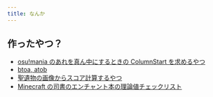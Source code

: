 ```yaml
---
title: なんか
---
```


## 作ったやつ？

- [osu!mania のあれを真ん中にするときの ColumnStart を求めるやつ](/mania-centering/index.html)
- [btoa, atob](/btoa/index.html)
- [聖遺物の画像からスコア計算するやつ](/genshin-score/index.html)
- [Minecraft の司書のエンチャント本の理論値チェックリスト](/enchantment-trading-table)

